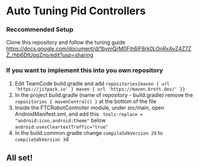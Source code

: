 # Auto Tuning Pid Controllers

### Reccommended Setup
Clone this repository and follow the tuning guide https://docs.google.com/document/d/1bymQrM0Fjh6iF8rk0LOnRxAvZ4Z7ZZ_rhb6DtUqgZno/edit?usp=sharing

### If you want to implement this into you own repository
1. Edit TeamCode build.gradle and add ```repositories{maven { url 'https://jitpack.io' }
 maven { url 'https://maven.brott.dev/' }}```
2. In the project build.gradle (name of repository - build.gradle) remove the ```repositories {
    mavenCentral()
}``` at the bottom of the file
3. Inside the FTCRobotController module, under src/main, open AndroidManifest.xml, and add this ```
      tools:replace = "android:icon,android:theme"``` below ```android:usesCleartextTraffic="true"```
4. In the build.common.gradle change ```compileSdkVersion 29``` to ```compileSdkVersion 3```4

## All set!
